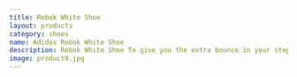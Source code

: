 ```yaml
---
title: Rebok White Shoe
layout: products
category: shoes
name: Adidas Rebok White Shoe
description: Rebok White Shoe To give you the extra bounce in your step.
image: product9.jpg
---
```



